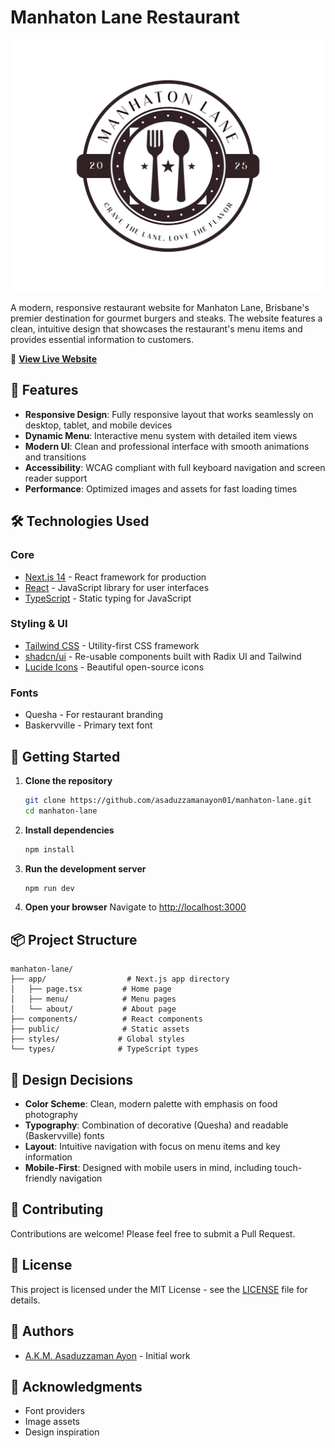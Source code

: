 # Manhaton Lane Restaurant

![Manhaton Lane](public/restaurant-logo.svg)

A modern, responsive restaurant website for Manhaton Lane, Brisbane's premier destination for gourmet burgers and steaks. The website features a clean, intuitive design that showcases the restaurant's menu items and provides essential information to customers.

🔗 **[View Live Website](https://manhaton-lane.vercel.app/)**

## 🌟 Features

- **Responsive Design**: Fully responsive layout that works seamlessly on desktop, tablet, and mobile devices
- **Dynamic Menu**: Interactive menu system with detailed item views
- **Modern UI**: Clean and professional interface with smooth animations and transitions
- **Accessibility**: WCAG compliant with full keyboard navigation and screen reader support
- **Performance**: Optimized images and assets for fast loading times

## 🛠️ Technologies Used

### Core
- [Next.js 14](https://nextjs.org/) - React framework for production
- [React](https://reactjs.org/) - JavaScript library for user interfaces
- [TypeScript](https://www.typescriptlang.org/) - Static typing for JavaScript

### Styling & UI
- [Tailwind CSS](https://tailwindcss.com/) - Utility-first CSS framework
- [shadcn/ui](https://ui.shadcn.com/) - Re-usable components built with Radix UI and Tailwind
- [Lucide Icons](https://lucide.dev/) - Beautiful open-source icons

### Fonts
- Quesha - For restaurant branding
- Baskervville - Primary text font

## 🚀 Getting Started

1. **Clone the repository**
   ```bash
   git clone https://github.com/asaduzzamanayon01/manhaton-lane.git
   cd manhaton-lane
   ```

2. **Install dependencies**
   ```bash
   npm install
   ```

3. **Run the development server**
   ```bash
   npm run dev
   ```

4. **Open your browser**
   Navigate to [http://localhost:3000](http://localhost:3000)

## 📦 Project Structure

```
manhaton-lane/
├── app/                  # Next.js app directory
│   ├── page.tsx         # Home page
│   ├── menu/            # Menu pages
│   └── about/           # About page
├── components/          # React components
├── public/              # Static assets
├── styles/             # Global styles
└── types/              # TypeScript types
```

## 🎨 Design Decisions

- **Color Scheme**: Clean, modern palette with emphasis on food photography
- **Typography**: Combination of decorative (Quesha) and readable (Baskervville) fonts
- **Layout**: Intuitive navigation with focus on menu items and key information
- **Mobile-First**: Designed with mobile users in mind, including touch-friendly navigation

## 🤝 Contributing

Contributions are welcome! Please feel free to submit a Pull Request.

## 📄 License

This project is licensed under the MIT License - see the [LICENSE](LICENSE) file for details.

## 👥 Authors

- [A.K.M. Asaduzzaman Ayon](https://github.com/asaduzzamanayon01) - Initial work

## 🙏 Acknowledgments

- Font providers
- Image assets
- Design inspiration
